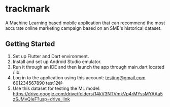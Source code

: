 # trackmark

A Machine Learning based mobile application that can recommend the most accurate online marketing campaign based on an SME's historical dataset.

## Getting Started

1. Set up Flutter and Dart environment.
2. Install and set up Android Studio emulator.
3. Run it through an IDE and then launch the app through main.dart located /lib.
4. Log in to the application using this account: testing@gmail.com 601234567890 test12@
5. Use this dataset for testing the ML model: https://drive.google.com/drive/folders/14kV3NTVmkVp4rMYssMYAAa5zSJMvQIeF?usp=drive_link
